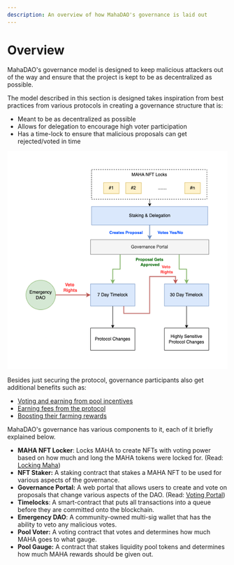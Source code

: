 ```yaml
---
description: An overview of how MahaDAO's governance is laid out
---
```


# Overview

MahaDAO's governance model is designed to keep malicious attackers out of the way and ensure that the project is kept to be as decentralized as possible.

The model described in this section is designed takes inspiration from best practices from various protocols in creating a governance structure that is:

* Meant to be as decentralized as possible
* Allows for delegation to encourage high voter participation
* Has a time-lock to ensure that malicious proposals can get rejected/voted in time

![Security model of MahaDAO's governance](<../.gitbook/assets/image (16).png>)

Besides just securing the protocol, governance participants also get additional benefits such as:

* [Voting and earning from pool incentives](pool-incentives/)
* [Earning fees from the protocol](earning-fees.md)
* [Boosting their farming rewards](boosting-staking-rewards.md)

MahaDAO's governance has various components to it, each of it briefly explained below.

* **MAHA NFT Locker**: Locks MAHA to create NFTs with voting power based on how much and long the MAHA tokens were locked for. (Read: [Locking Maha](locking-mechanism.md))
* **NFT Staker:** A staking contract that stakes a MAHA NFT to be used for various aspects of the governance.
* **Governance Portal:** A web portal that allows users to create and vote on proposals that change various aspects of the DAO. (Read: [Voting Portal](broken-reference))
* **Timelocks**: A smart-contract that puts all transactions into a queue before they are committed onto the blockchain.
* **Emergency DAO**: A community-owned multi-sig wallet that has the ability to veto any malicious votes.
* **Pool Voter:** A voting contract that votes and determines how much MAHA goes to what gauge.
* **Pool Gauge:** A contract that stakes liquidity pool tokens and determines how much MAHA rewards should be given out.
